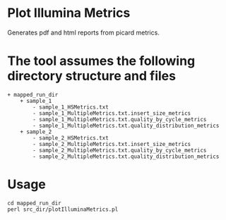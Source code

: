 Plot Illumina Metrics
====================
Generates pdf and html reports from picard metrics.

The tool assumes the following directory structure and files
====================
	+ mapped_run_dir
		+ sample_1
			- sample_1_HSMetrics.txt
			- sample_1_MultipleMetrics.txt.insert_size_metrics
			- sample_1_MultipleMetrics.txt.quality_by_cycle_metrics
			- sample_1_MultipleMetrics.txt.quality_distribution_metrics
		+ sample_2
			- sample_2_HSMetrics.txt
			- sample_2_MultipleMetrics.txt.insert_size_metrics
			- sample_2_MultipleMetrics.txt.quality_by_cycle_metrics
			- sample_2_MultipleMetrics.txt.quality_distribution_metrics

Usage
====================
    cd mapped_run_dir
    perl src_dir/plotIlluminaMetrics.pl